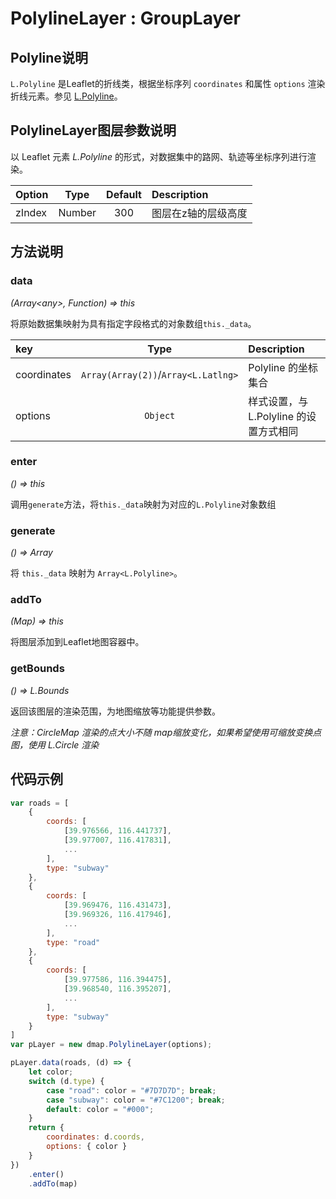 # PolylineLayer : GroupLayer



## Polyline说明
`L.Polyline` 是Leaflet的折线类，根据坐标序列 `coordinates` 和属性 `options` 渲染折线元素。参见 [L.Polyline](https://leafletjs.com/reference-1.4.0.html#polyline)。

## PolylineLayer图层参数说明
以 Leaflet 元素 *L.Polyline* 的形式，对数据集中的路网、轨迹等坐标序列进行渲染。

| Option | Type | Default | Description |
| :----- | :---:| :-----: | :---------  |
| zIndex | Number | 300   | 图层在z轴的层级高度 |

## 方法说明
### data
*(Array&lt;any&gt;, Function) => this*

将原始数据集映射为具有指定字段格式的对象数组`this._data`。

| key    | Type  | Description |
| :----- | :---: | :---------  |
| coordinates  | `Array(Array(2))`/`Array<L.Latlng>` | Polyline 的坐标集合 |
| options | `Object` | 样式设置，与 L.Polyline 的设置方式相同

### enter
*() => this*

调用`generate`方法，将`this._data`映射为对应的`L.Polyline`对象数组

### generate
*() => Array*

将 `this._data` 映射为 `Array<L.Polyline>`。

### addTo
*(Map) => this*

将图层添加到Leaflet地图容器中。

### getBounds
*() => L.Bounds*

返回该图层的渲染范围，为地图缩放等功能提供参数。


*注意：CircleMap 渲染的点大小不随 map缩放变化，如果希望使用可缩放变换点图，使用 L.Circle 渲染*

## 代码示例
```javascript
var roads = [
    {
        coords: [
            [39.976566, 116.441737], 
            [39.977007, 116.417831],
            ...
        ],
        type: "subway"
    },
    {
        coords: [
            [39.969476, 116.431473],
            [39.969326, 116.417946],
            ...
        ],
        type: "road"
    },
    {
        coords: [
            [39.977586, 116.394475],
            [39.968540, 116.395207],
            ...
        ],
        type: "subway"
    }
]
var pLayer = new dmap.PolylineLayer(options);

pLayer.data(roads, (d) => {
    let color;
    switch (d.type) {
        case "road": color = "#7D7D7D"; break;
        case "subway": color = "#7C1200"; break;
        default: color = "#000"; 
    }
    return {
        coordinates: d.coords,
        options: { color }
    }
})
    .enter()
    .addTo(map)

```
